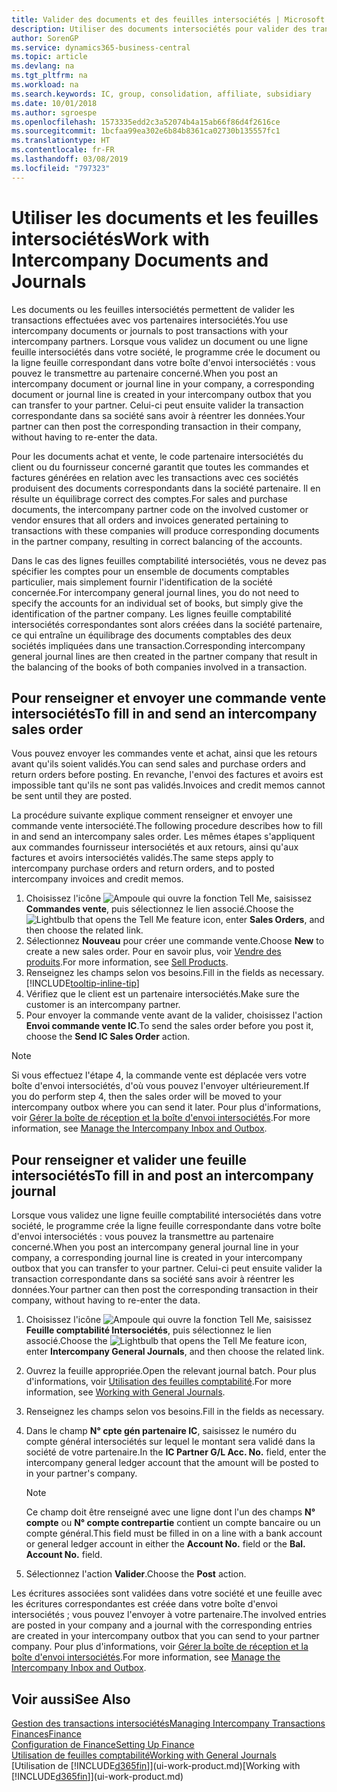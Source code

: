 ```yaml
---
title: Valider des documents et des feuilles intersociétés | Microsoft Docs
description: Utiliser des documents intersociétés pour valider des transactions avec vos partenaires intersociétés.
author: SorenGP
ms.service: dynamics365-business-central
ms.topic: article
ms.devlang: na
ms.tgt_pltfrm: na
ms.workload: na
ms.search.keywords: IC, group, consolidation, affiliate, subsidiary
ms.date: 10/01/2018
ms.author: sgroespe
ms.openlocfilehash: 1573335edd2c3a52074b4a15ab66f86d4f2616ce
ms.sourcegitcommit: 1bcfaa99ea302e6b84b8361ca02730b135557fc1
ms.translationtype: HT
ms.contentlocale: fr-FR
ms.lasthandoff: 03/08/2019
ms.locfileid: "797323"
---
```

# <a name="work-with-intercompany-documents-and-journals"></a><span data-ttu-id="17a3f-103">Utiliser les documents et les feuilles intersociétés</span><span class="sxs-lookup"><span data-stu-id="17a3f-103">Work with Intercompany Documents and Journals</span></span>
<span data-ttu-id="17a3f-104">Les documents ou les feuilles intersociétés permettent de valider les transactions effectuées avec vos partenaires intersociétés.</span><span class="sxs-lookup"><span data-stu-id="17a3f-104">You use intercompany documents or journals to post transactions with your intercompany partners.</span></span> <span data-ttu-id="17a3f-105">Lorsque vous validez un document ou une ligne feuille intersociétés dans votre société, le programme crée le document ou la ligne feuille correspondant dans votre boîte d'envoi intersociétés : vous pouvez le transmettre au partenaire concerné.</span><span class="sxs-lookup"><span data-stu-id="17a3f-105">When you post an intercompany document or journal line in your company, a corresponding document or journal line is created in your intercompany outbox that you can transfer to your partner.</span></span> <span data-ttu-id="17a3f-106">Celui-ci peut ensuite valider la transaction correspondante dans sa société sans avoir à réentrer les données.</span><span class="sxs-lookup"><span data-stu-id="17a3f-106">Your partner can then post the corresponding transaction in their company, without having to re-enter the data.</span></span>

<span data-ttu-id="17a3f-107">Pour les documents achat et vente, le code partenaire intersociétés du client ou du fournisseur concerné garantit que toutes les commandes et factures générées en relation avec les transactions avec ces sociétés produisent des documents correspondants dans la société partenaire. Il en résulte un équilibrage correct des comptes.</span><span class="sxs-lookup"><span data-stu-id="17a3f-107">For sales and purchase documents, the intercompany partner code on the involved customer or vendor ensures that all orders and invoices generated pertaining to transactions with these companies will produce corresponding documents in the partner company, resulting in correct balancing of the accounts.</span></span>

<span data-ttu-id="17a3f-108">Dans le cas des lignes feuilles comptabilité intersociétés, vous ne devez pas spécifier les comptes pour un ensemble de documents comptables particulier, mais simplement fournir l'identification de la société concernée.</span><span class="sxs-lookup"><span data-stu-id="17a3f-108">For intercompany general journal lines, you do not need to specify the accounts for an individual set of books, but simply give the identification of the partner company.</span></span> <span data-ttu-id="17a3f-109">Les lignes feuille comptabilité intersociétés correspondantes sont alors créées dans la société partenaire, ce qui entraîne un équilibrage des documents comptables des deux sociétés impliquées dans une transaction.</span><span class="sxs-lookup"><span data-stu-id="17a3f-109">Corresponding intercompany general journal lines are then created in the partner company that result in the balancing of the books of both companies involved in a transaction.</span></span>

## <a name="to-fill-in-and-send-an-intercompany-sales-order"></a><span data-ttu-id="17a3f-110">Pour renseigner et envoyer une commande vente intersociétés</span><span class="sxs-lookup"><span data-stu-id="17a3f-110">To fill in and send an intercompany sales order</span></span>
<span data-ttu-id="17a3f-111">Vous pouvez envoyer les commandes vente et achat, ainsi que les retours avant qu'ils soient validés.</span><span class="sxs-lookup"><span data-stu-id="17a3f-111">You can send sales and purchase orders and return orders before posting.</span></span> <span data-ttu-id="17a3f-112">En revanche, l'envoi des factures et avoirs est impossible tant qu'ils ne sont pas validés.</span><span class="sxs-lookup"><span data-stu-id="17a3f-112">Invoices and credit memos cannot be sent until they are posted.</span></span>

<span data-ttu-id="17a3f-113">La procédure suivante explique comment renseigner et envoyer une commande vente intersociété.</span><span class="sxs-lookup"><span data-stu-id="17a3f-113">The following procedure describes how to fill in and send an intercompany sales order.</span></span> <span data-ttu-id="17a3f-114">Les mêmes étapes s'appliquent aux commandes fournisseur intersociétés et aux retours, ainsi qu'aux factures et avoirs intersociétés validés.</span><span class="sxs-lookup"><span data-stu-id="17a3f-114">The same steps apply to intercompany purchase orders and return orders, and to posted intercompany invoices and credit memos.</span></span>  

1. <span data-ttu-id="17a3f-115">Choisissez l'icône ![Ampoule qui ouvre la fonction Tell Me](media/ui-search/search_small.png "Dites-moi ce que vous voulez faire"), saisissez **Commandes vente**, puis sélectionnez le lien associé.</span><span class="sxs-lookup"><span data-stu-id="17a3f-115">Choose the ![Lightbulb that opens the Tell Me feature](media/ui-search/search_small.png "Tell me what you want to do") icon, enter **Sales Orders**, and then choose the related link.</span></span>  
2. <span data-ttu-id="17a3f-116">Sélectionnez **Nouveau** pour créer une commande vente.</span><span class="sxs-lookup"><span data-stu-id="17a3f-116">Choose **New** to create a new sales order.</span></span> <span data-ttu-id="17a3f-117">Pour en savoir plus, voir [Vendre des produits](sales-how-sell-products.md).</span><span class="sxs-lookup"><span data-stu-id="17a3f-117">For more information, see [Sell Products](sales-how-sell-products.md).</span></span>  
3. <span data-ttu-id="17a3f-118">Renseignez les champs selon vos besoins.</span><span class="sxs-lookup"><span data-stu-id="17a3f-118">Fill in the fields as necessary.</span></span> [!INCLUDE[tooltip-inline-tip](includes/tooltip-inline-tip_md.md)]
4. <span data-ttu-id="17a3f-119">Vérifiez que le client est un partenaire intersociétés.</span><span class="sxs-lookup"><span data-stu-id="17a3f-119">Make sure the customer is an intercompany partner.</span></span>
5. <span data-ttu-id="17a3f-120">Pour envoyer la commande vente avant de la valider, choisissez l'action **Envoi commande vente IC**.</span><span class="sxs-lookup"><span data-stu-id="17a3f-120">To send the sales order before you post it, choose the **Send IC Sales Order** action.</span></span>

> [!NOTE]
> <span data-ttu-id="17a3f-121">Si vous effectuez l'étape 4, la commande vente est déplacée vers votre boîte d'envoi intersociétés, d'où vous pouvez l'envoyer ultérieurement.</span><span class="sxs-lookup"><span data-stu-id="17a3f-121">If you do perform step 4, then the sales order will be moved to your intercompany outbox where you can send it later.</span></span> <span data-ttu-id="17a3f-122">Pour plus d'informations, voir [Gérer la boîte de réception et la boîte d'envoi intersociétés](intercompany-how-manage-intercompany-inbox.md).</span><span class="sxs-lookup"><span data-stu-id="17a3f-122">For more information, see [Manage the Intercompany Inbox and Outbox](intercompany-how-manage-intercompany-inbox.md).</span></span>

## <a name="to-fill-in-and-post-an-intercompany-journal"></a><span data-ttu-id="17a3f-123">Pour renseigner et valider une feuille intersociétés</span><span class="sxs-lookup"><span data-stu-id="17a3f-123">To fill in and post an intercompany journal</span></span>
<span data-ttu-id="17a3f-124">Lorsque vous validez une ligne feuille comptabilité intersociétés dans votre société, le programme crée la ligne feuille correspondante dans votre boîte d'envoi intersociétés : vous pouvez la transmettre au partenaire concerné.</span><span class="sxs-lookup"><span data-stu-id="17a3f-124">When you post an intercompany general journal line in your company, a corresponding journal line is created in your intercompany outbox that you can transfer to your partner.</span></span> <span data-ttu-id="17a3f-125">Celui-ci peut ensuite valider la transaction correspondante dans sa société sans avoir à réentrer les données.</span><span class="sxs-lookup"><span data-stu-id="17a3f-125">Your partner can then post the corresponding transaction in their company, without having to re-enter the data.</span></span>

1. <span data-ttu-id="17a3f-126">Choisissez l'icône ![Ampoule qui ouvre la fonction Tell Me](media/ui-search/search_small.png "Dites-moi ce que vous voulez faire"), saisissez **Feuille comptabilité Intersociétés**, puis sélectionnez le lien associé.</span><span class="sxs-lookup"><span data-stu-id="17a3f-126">Choose the ![Lightbulb that opens the Tell Me feature](media/ui-search/search_small.png "Tell me what you want to do") icon, enter **Intercompany General Journals**, and then choose the related link.</span></span>  
2. <span data-ttu-id="17a3f-127">Ouvrez la feuille appropriée.</span><span class="sxs-lookup"><span data-stu-id="17a3f-127">Open the relevant journal batch.</span></span> <span data-ttu-id="17a3f-128">Pour plus d'informations, voir [Utilisation des feuilles comptabilité](ui-work-general-journals.md).</span><span class="sxs-lookup"><span data-stu-id="17a3f-128">For more information, see [Working with General Journals](ui-work-general-journals.md).</span></span>
3. <span data-ttu-id="17a3f-129">Renseignez les champs selon vos besoins.</span><span class="sxs-lookup"><span data-stu-id="17a3f-129">Fill in the fields as necessary.</span></span>
4. <span data-ttu-id="17a3f-130">Dans le champ **N° cpte gén partenaire IC**, saisissez le numéro du compte général intersociétés sur lequel le montant sera validé dans la société de votre partenaire.</span><span class="sxs-lookup"><span data-stu-id="17a3f-130">In the **IC Partner G/L Acc. No.** field, enter the intercompany general ledger account that the amount will be posted to in your partner's company.</span></span>

    > [!NOTE]
    > <span data-ttu-id="17a3f-131">Ce champ doit être renseigné avec une ligne dont l'un des champs **N° compte** ou  **N° compte contrepartie** contient un compte bancaire ou un compte général.</span><span class="sxs-lookup"><span data-stu-id="17a3f-131">This field must be filled in on a line with a bank account or general ledger account in either the **Account No.** field or the **Bal. Account No.** field.</span></span>  
5. <span data-ttu-id="17a3f-132">Sélectionnez l'action **Valider**.</span><span class="sxs-lookup"><span data-stu-id="17a3f-132">Choose the **Post** action.</span></span>

<span data-ttu-id="17a3f-133">Les écritures associées sont validées dans votre société et une feuille avec les écritures correspondantes est créée dans votre boîte d'envoi intersociétés ; vous pouvez l'envoyer à votre partenaire.</span><span class="sxs-lookup"><span data-stu-id="17a3f-133">The involved entries are posted in your company and a journal with the corresponding entries are created in your intercompany outbox that you can send to your partner company.</span></span> <span data-ttu-id="17a3f-134">Pour plus d'informations, voir [Gérer la boîte de réception et la boîte d'envoi intersociétés](intercompany-how-manage-intercompany-inbox.md).</span><span class="sxs-lookup"><span data-stu-id="17a3f-134">For more information, see [Manage the Intercompany Inbox and Outbox](intercompany-how-manage-intercompany-inbox.md).</span></span>

## <a name="see-also"></a><span data-ttu-id="17a3f-135">Voir aussi</span><span class="sxs-lookup"><span data-stu-id="17a3f-135">See Also</span></span>
[<span data-ttu-id="17a3f-136">Gestion des transactions intersociétés</span><span class="sxs-lookup"><span data-stu-id="17a3f-136">Managing Intercompany Transactions</span></span>](intercompany-manage.md)  
[<span data-ttu-id="17a3f-137">Finances</span><span class="sxs-lookup"><span data-stu-id="17a3f-137">Finance</span></span>](finance.md)  
[<span data-ttu-id="17a3f-138">Configuration de Finance</span><span class="sxs-lookup"><span data-stu-id="17a3f-138">Setting Up Finance</span></span>](finance-setup-finance.md)  
[<span data-ttu-id="17a3f-139">Utilisation de feuilles comptabilité</span><span class="sxs-lookup"><span data-stu-id="17a3f-139">Working with General Journals</span></span>](ui-work-general-journals.md)  
<span data-ttu-id="17a3f-140">[Utilisation de [!INCLUDE[d365fin](includes/d365fin_md.md)]](ui-work-product.md)</span><span class="sxs-lookup"><span data-stu-id="17a3f-140">[Working with [!INCLUDE[d365fin](includes/d365fin_md.md)]](ui-work-product.md)</span></span>
